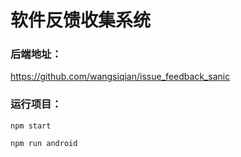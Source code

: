 # 软件反馈收集系统

### 后端地址：

https://github.com/wangsiqian/issue_feedback_sanic

### 运行项目：

```shell
npm start
```

```shell
npm run android
```